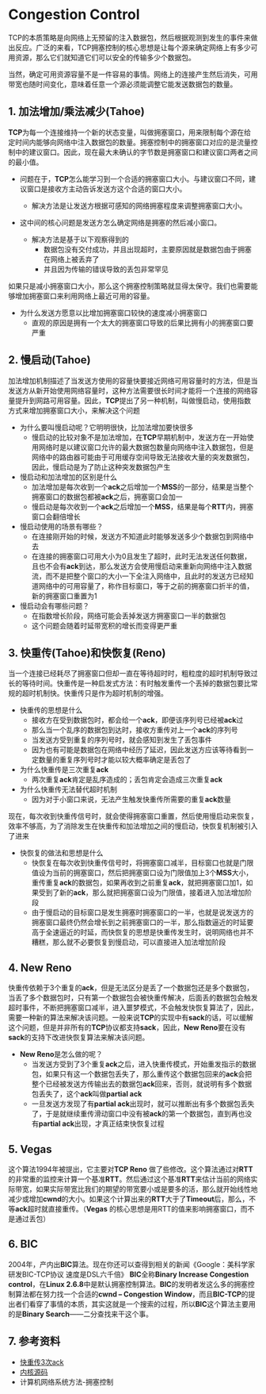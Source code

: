 # Congestion Control
TCP的本质策略是向网络上无预留的注入数据包，然后根据观测到发生的事件来做出反应。广泛的来看，TCP拥塞控制的核心思想是让每个源来确定网络上有多少可用资源，那么它们就知道它们可以安全的传输多少个数据包。

当然，确定可用资源容量不是一件容易的事情。网络上的连接产生然后消失，可用带宽也随时间变化，意味着任意一个源必须能调整它能发送数据包的数量。

## 1. 加法增加/乘法减少(Tahoe)
**TCP**为每一个连接维持一个新的状态变量，叫做拥塞窗口，用来限制每个源在给定时间内能够向网络中注入数据包的数量。拥塞控制中的拥塞窗口对应的是流量控制中的建议窗口。因此，现在最大未确认的字节数是拥塞窗口和建议窗口两者之间的最小值。

- 问题在于，**TCP**怎么能学习到一个合适的拥塞窗口大小。与建议窗口不同，建议窗口是接收方主动告诉发送方这个合适的窗口大小。
    - 解决方法是让发送方根据可感知的网络拥塞程度来调整拥塞窗口大小。

- 这中间的核心问题是发送方怎么确定网络是拥塞的然后减小窗口。
    - 解决方法是基于以下观察得到的
        - 数据包没有交付成功，并且出现超时，主要原因就是数据包由于拥塞在网络上被丢弃了
        - 并且因为传输的错误导致的丢包非常罕见

如果只是减小拥塞窗口大小，那么这个拥塞控制策略就显得太保守。我们也需要能够增加拥塞窗口来利用网络上最近可用的容量。

- 为什么发送方愿意以比增加拥塞窗口较快的速度减小拥塞窗口
    - 直观的原因是拥有一个太大的拥塞窗口导致的后果比拥有小的拥塞窗口要严重

## 2. 慢启动(Tahoe)
加法增加机制描述了当发送方使用的容量快要接近网络可用容量时的方法，但是当发送方从新开始使用网络容量时，这种方法需要很长时间才能将一个连接的网络容量提升到网路可用容量。因此，**TCP**提出了另一种机制，叫做慢启动，使用指数方式来增加拥塞窗口大小，来解决这个问题
- 为什么要叫慢启动呢？它明明很快，比加法增加要快很多
    - 慢启动的比较对象不是加法增加，在**TCP**早期机制中，发送方在一开始使用网络时是以建议窗口允许的最大数据包数量向网络中注入数据包，但是网络中的路由器可能由于可用缓存空间导致无法接收大量的突发数据包，因此，慢启动是为了防止这种突发数据包产生
- 慢启动和加法增加的区别是什么
    - 加法增加是每次收到一个**ack**之后增加一个**MSS**的一部分，结果是当整个拥塞窗口的数据包都被**ack**之后，拥塞窗口会加一
    - 慢启动是每次收到一个**ack**之后增加一个**MSS**，结果是每个**RTT**内，拥塞窗口会翻倍增长
- 慢启动使用的场景有哪些？
    - 在连接刚开始的时候，发送方不知道此时能够发送多少个数据包到网络中去
    - 在连接的拥塞窗口可用大小为0且发生了超时，此时无法发送任何数据，且也不会有**ack**到达，那么发送方会使用慢启动来重新向网络中注入数据流，而不是把整个窗口的大小一下全注入网络中，且此时的发送方已经知道网络中的可用容量了，称作目标窗口，等于之前的拥塞窗口折半的值，新的拥塞窗口重置为1
- 慢启动会有哪些问题？
    - 在指数增长阶段，网络可能会丢掉发送方拥塞窗口一半的数据包
    - 这个问题会随着时延带宽积的增长而变得更严重

## 3. 快重传(Tahoe)和快恢复(Reno)
当一个连接已经耗尽了拥塞窗口但却一直在等待超时时，粗粒度的超时机制导致过长的等待时间。快重传是一种启发式方法：有时触发重传一个丢掉的数据包要比常规的超时机制快。快重传只是作为超时机制的增强。

- 快重传的思想是什么
    - 接收方在受到数据包时，都会给一个**ack**，即便该序列号已经被**ack**过
    - 那么当一个乱序的数据包到达时，接收方重传对上一个**ack**的序列号
    - 当发送方受到重复的序列号时，就会感知到发生了丢包事件
    - 因为也有可能是数据包在网络中经历了延迟，因此发送方应该等待看到一定数量的重复序列号时才能以较大概率确定是丢包了
- 为什么快重传是三次重复**ack**
    - 两次重复**ack**肯定是乱序造成的；丢包肯定会造成三次重复**ack**
- 为什么快重传无法替代超时机制
    - 因为对于小窗口来说，无法产生触发快重传所需要的重复**ack**数量

现在，每次收到快重传信号时，就会使得拥塞窗口重置，然后使用慢启动来恢复，效率不够高，为了消除发生在快重传和加法增加之间的慢启动，快恢复机制被引入了进来
- 快恢复的做法和思想是什么
    - 快恢复在每次收到快重传信号时，将拥塞窗口减半，目标窗口也就是门限值设为当前的拥塞窗口，然后把拥塞窗口设为门限值加上3个**MSS**大小，重传重复**ack**的数据包，如果再收到之前重复**ack**，就把拥塞窗口加1，如果受到了新的**ack**，那么就把拥塞窗口设为门限值，接着进入加法增加阶段
    - 由于慢启动的目标窗口是发生拥塞时拥塞窗口的一半，也就是说发送方的拥塞窗口最终仍然会增长到之前拥塞窗口的一半，那么指数逼近的时延要高于全速逼近的时延，而快恢复的思想是快重传发生时，说明网络也并不糟糕，那么就不必要恢复到慢启动，可以直接进入加法增加阶段

## 4. New Reno
快重传依赖于3个重复的**ack**，但是无法区分是丢了一个数据包还是多个数据包，当丢了多个数据包时，只有第一个数据包会被快重传解决，后面丢的数据包会触发超时事件，不断把拥塞窗口减半，进入噩梦模式，不会触发快恢复算法了，因此，需要一种新的算法来解决该问题。一般来说**TCP**的实现中有**sack**的话，可以缓解这个问题，但是并非所有的**TCP**协议都支持**sack**，因此，**New Reno**要在没有**sack**的支持下改进快恢复算法来解决该问题。

- **New Reno**是怎么做的呢？
    - 当发送方受到了3个重复**ack**之后，进入快重传模式，开始重发指示的数据包，如果只有这一个数据包丢失了，那么重传这个数据包回来的**ack**会把整个已经被发送方传输出去的数据包**ack**回来，否则，就说明有多个数据包丢失了，这个**ack**叫做**partial ack**
    - 一旦发送方发现了有**partial ack**出现时，就可以推断出有多个数据包丢失了，于是就继续重传滑动窗口中没有被**ack**的第一个数据包，直到再也没有**partial ack**出现，才真正结束快恢复过程

## 5. Vegas
这个算法1994年被提出，它主要对**TCP Reno** 做了些修改。这个算法通过对**RTT**的非常重的监控来计算一个基准**RTT**。然后通过这个基准**RTT**来估计当前的网络实际带宽，如果实际带宽比我们的期望的带宽要小或是要多的活，那么就开始线性地减少或增加**cwnd**的大小。如果这个计算出来的**RTT**大于了**Timeout**后，那么，不等**ack**超时就直接重传。（**Vegas** 的核心思想是用RTT的值来影响拥塞窗口，而不是通过丢包）

## 6. BIC
2004年，产内出**BIC**算法。现在你还可以查得到相关的新闻《Google：美科学家研发BIC-TCP协议 速度是DSL六千倍》 **BIC**全称**Binary Increase Congestion control**，在**Linux 2.6.8**中是默认拥塞控制算法。**BIC**的发明者发这么多的拥塞控制算法都在努力找一个合适的**cwnd – Congestion Window**，而且**BIC-TCP**的提出者们看穿了事情的本质，其实这就是一个搜索的过程，所以**BIC**这个算法主要用的是**Binary Search**——二分查找来干这个事。

## 7. 参考资料
- [快重传3次ack](https://www.zhihu.com/question/21789252)
- [内核源码](https://elixir.bootlin.com/linux/v2.6.26.8/source/net)
- 计算机网络系统方法-拥塞控制

